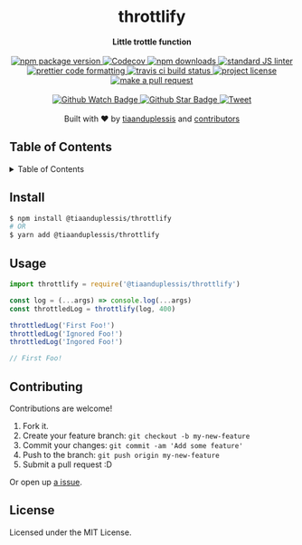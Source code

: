
<h1 align="center">throttlify</h1>
<div align="center">
  <strong>Little trottle function</strong>
</div>
<br>
<div align="center">
  <a href="https://npmjs.org/package/@tiaanduplessis/throttlify">
    <img src="https://img.shields.io/npm/v/@tiaanduplessis/throttlify.svg?style=flat-square" alt="npm package version" />
  </a>
  <a href="https://codecov.io/gh/tiaanduplessis/throttlify">
  <img src="https://codecov.io/gh/tiaanduplessis/throttlify/branch/master/graph/badge.svg" alt="Codecov" />
</a>
  <a href="https://npmjs.org/package/@tiaanduplessis/throttlify">
  <img src="https://img.shields.io/npm/dm/@tiaanduplessis/throttlify.svg?style=flat-square" alt="npm downloads" />
  </a>
  <a href="https://github.com/feross/standard">
    <img src="https://img.shields.io/badge/code%20style-standard-brightgreen.svg?style=flat-square" alt="standard JS linter" />
  </a>
  <a href="https://github.com/prettier/prettier">
    <img src="https://img.shields.io/badge/styled_with-prettier-ff69b4.svg?style=flat-square" alt="prettier code formatting" />
  </a>
  <a href="https://travis-ci.org/tiaanduplessis/throttlify">
    <img src="https://img.shields.io/travis/tiaanduplessis/throttlify.svg?style=flat-square" alt="travis ci build status" />
  </a>
  <a href="https://github.com/tiaanduplessis/throttlify/blob/master/LICENSE">
    <img src="https://img.shields.io/npm/l/@tiaanduplessis/throttlify.svg?style=flat-square" alt="project license" />
  </a>
  <a href="http://makeapullrequest.com">
    <img src="https://img.shields.io/badge/PRs-welcome-brightgreen.svg?style=flat-square" alt="make a pull request" />
  </a>
</div>
<br>
<div align="center">
  <a href="https://github.com/tiaanduplessis/throttlify/watchers">
    <img src="https://img.shields.io/github/watchers/tiaanduplessis/throttlify.svg?style=social" alt="Github Watch Badge" />
  </a>
  <a href="https://github.com/tiaanduplessis/throttlify/stargazers">
    <img src="https://img.shields.io/github/stars/tiaanduplessis/throttlify.svg?style=social" alt="Github Star Badge" />
  </a>
  <a href="https://twitter.com/intent/tweet?text=Check%20out%20throttlify!%20https://github.com/tiaanduplessis/throttlify%20%F0%9F%91%8D">
    <img src="https://img.shields.io/twitter/url/https/github.com/tiaanduplessis/throttlify.svg?style=social" alt="Tweet" />
  </a>
</div>
<br>
<div align="center">
  Built with ❤︎ by <a href="https://github.com/tiaanduplessis">tiaanduplessis</a> and <a href="https://github.com/tiaanduplessis/throttlify/contributors">contributors</a>
</div>

<h2>Table of Contents</h2>
<details>
  <summary>Table of Contents</summary>
  <li><a href="#install">Install</a></li>
  <li><a href="#usage">Usage</a></li>
  <li><a href="#contribute">Contribute</a></li>
  <li><a href="#license">License</a></li>
</details>

## Install

```sh
$ npm install @tiaanduplessis/throttlify
# OR
$ yarn add @tiaanduplessis/throttlify
```

## Usage

```js
import throttlify = require('@tiaanduplessis/throttlify')

const log = (...args) => console.log(...args)
const throttledLog = throttlify(log, 400) 

throttledLog('First Foo!') 
throttledLog('Ignored Foo!')
throttledLog('Ingored Foo!')

// First Foo!
```

## Contributing

Contributions are welcome!

1. Fork it.
2. Create your feature branch: `git checkout -b my-new-feature`
3. Commit your changes: `git commit -am 'Add some feature'`
4. Push to the branch: `git push origin my-new-feature`
5. Submit a pull request :D

Or open up [a issue](https://github.com/tiaanduplessis/throttlify/issues).

## License

Licensed under the MIT License.
